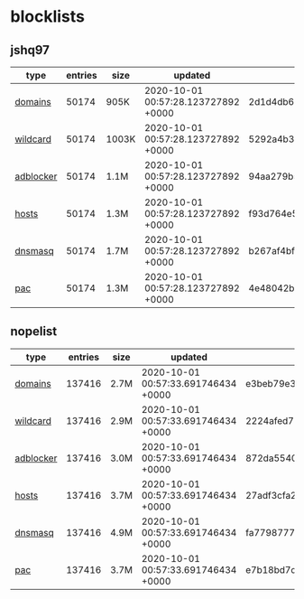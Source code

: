 # blocklists

## jshq97
|type|entries|size|updated|hash (sha1)|
|-|-|-|-|-|
|[domains](https://raw.githubusercontent.com/groveld/blocklists/lists/jshq97/domains.txt)|50174|905K|2020-10-01 00:57:28.123727892 +0000|2d1d4db660aac9a806f107ba916d5b5332726902|
|[wildcard](https://raw.githubusercontent.com/groveld/blocklists/lists/jshq97/wildcard.txt)|50174|1003K|2020-10-01 00:57:28.123727892 +0000|5292a4b3d650a1f9f6e09e79ad637f6d13328d65|
|[adblocker](https://raw.githubusercontent.com/groveld/blocklists/lists/jshq97/adblocker.txt)|50174|1.1M|2020-10-01 00:57:28.123727892 +0000|94aa279b549c899fac53f98110465a5b9680750a|
|[hosts](https://raw.githubusercontent.com/groveld/blocklists/lists/jshq97/hosts.txt)|50174|1.3M|2020-10-01 00:57:28.123727892 +0000|f93d764e5bf58548f66f06aacb4aabcccd2a8206|
|[dnsmasq](https://raw.githubusercontent.com/groveld/blocklists/lists/jshq97/dnsmasq.txt)|50174|1.7M|2020-10-01 00:57:28.123727892 +0000|b267af4bfcbb59ed656e977c50e9a64a23edd18b|
|[pac](https://raw.githubusercontent.com/groveld/blocklists/lists/jshq97/pac.txt)|50174|1.3M|2020-10-01 00:57:28.123727892 +0000|4e48042bd52dfb4ed6d064d85b18b94311b92015|

## nopelist
|type|entries|size|updated|hash (sha1)|
|-|-|-|-|-|
|[domains](https://raw.githubusercontent.com/groveld/blocklists/lists/nopelist/domains.txt)|137416|2.7M|2020-10-01 00:57:33.691746434 +0000|e3beb79e36823dde9d24403bade2f18b3351e70a|
|[wildcard](https://raw.githubusercontent.com/groveld/blocklists/lists/nopelist/wildcard.txt)|137416|2.9M|2020-10-01 00:57:33.691746434 +0000|2224afed75b370cc2abe4ebee8d3fcfdde4c4f13|
|[adblocker](https://raw.githubusercontent.com/groveld/blocklists/lists/nopelist/adblocker.txt)|137416|3.0M|2020-10-01 00:57:33.691746434 +0000|872da5540aed8b9a8e66ac220a89fd9180bee54f|
|[hosts](https://raw.githubusercontent.com/groveld/blocklists/lists/nopelist/hosts.txt)|137416|3.7M|2020-10-01 00:57:33.691746434 +0000|27adf3cfa286c878782d8c36eaf1479a4db1aa4e|
|[dnsmasq](https://raw.githubusercontent.com/groveld/blocklists/lists/nopelist/dnsmasq.txt)|137416|4.9M|2020-10-01 00:57:33.691746434 +0000|fa7798777d32f9407a371a84a8a1733be65c3de3|
|[pac](https://raw.githubusercontent.com/groveld/blocklists/lists/nopelist/pac.txt)|137416|3.7M|2020-10-01 00:57:33.691746434 +0000|e7b18bd7d98ce97fc3b827ffe9982879985825bb|
